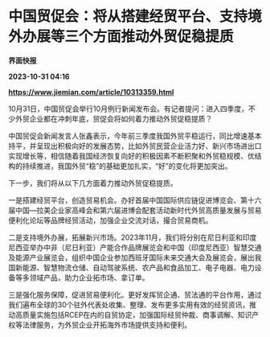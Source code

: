 # 中国贸促会：将从搭建经贸平台、支持境外办展等三个方面推动外贸促稳提质
**界面快报**

**2023-10-31 04:16**

**https://www.jiemian.com/article/10313359.html**

10月31日，中国贸促会举行10月例行新闻发布会。有记者提问：进入四季度，不少外贸企业都在冲刺年底，贸促会将如何着力推动外贸促稳提质？

中国贸促会新闻发言人张鑫表示，今年前三季度我国外贸平稳运行，同比增速基本持平，并呈现出积极向好的发展态势，比如外贸民营企业活力好、新兴市场进出口实现增长等，相信随着我国经济恢复向好的积极因素不断积聚和外贸稳规模、优结构的持续推进，我国外贸“稳”的基础更加扎实，“好”的变化将更加突出。

下一步，我们将从以下几方面着力推动外贸促稳提质。

一是搭建经贸平台，创造贸易机会。办好首届中国国际供应链促进博览会、第十六届中国—拉美企业家高峰会和第六届进博会配套活动新时代外贸高质量发展与贸易便利化论坛等品牌经贸活动，加强企业交流对话，撮合贸易商机。

二是支持境外办展，拓展新兴市场。2023年11月，我们将分别在尼日利亚和印度尼西亚举办中非（尼日利亚）产能合作品牌展览会和中国（印度尼西亚）智慧交通及能源产业展览会，组织中国企业参加西班牙国际未来交通大会及展览会，展出我国新能源、智慧物流仓储、自动驾驶系统、农产品和食品加工、电子电器、电力设备等多领域产品，助力企业拓市场、拿订单。

三是强化服务保障，促进贸易便利化。更好发挥贸企通、贸法通的平台作用，通过我们遍布全球的30个驻外代表处收集、整理、发布更多实用有效的经贸资讯，推动高质量实施包括RCEP在内的自贸协定，加强国际经贸仲裁、商事调解、知识产权等法律服务，为外贸企业开拓海外市场提供支持和便利。